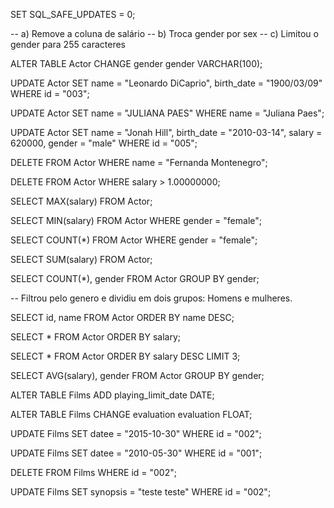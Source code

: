 SET SQL_SAFE_UPDATES = 0;

-- a) Remove a coluna de salário
-- b) Troca gender por sex 
-- c) Limitou o gender para 255 caracteres

ALTER TABLE Actor CHANGE gender gender VARCHAR(100);

UPDATE Actor
SET 
name = "Leonardo DiCaprio",
birth_date = "1900/03/09"
WHERE id = "003";

UPDATE Actor
SET name = "JULIANA PAES"
WHERE name = "Juliana Paes";

UPDATE Actor
SET 
name = "Jonah Hill",
birth_date = "2010-03-14",
salary = 620000,
gender = "male"
WHERE id = "005";

DELETE FROM Actor WHERE name = "Fernanda Montenegro";

DELETE FROM Actor WHERE salary > 1.00000000;

SELECT MAX(salary) FROM Actor;

SELECT MIN(salary) FROM Actor WHERE gender = "female";

SELECT COUNT(*) FROM Actor WHERE gender = "female";

SELECT SUM(salary) FROM Actor;

SELECT COUNT(*), gender
FROM Actor
GROUP BY gender;

-- Filtrou pelo genero e dividiu em dois grupos: Homens e mulheres.

SELECT id, name FROM Actor
ORDER BY name DESC;

SELECT * FROM Actor
ORDER BY salary;

SELECT * FROM Actor
ORDER BY salary DESC
LIMIT 3;

SELECT AVG(salary), gender FROM Actor
GROUP BY gender;

ALTER TABLE Films ADD playing_limit_date DATE;

ALTER TABLE Films CHANGE evaluation evaluation FLOAT;

UPDATE Films
SET
	datee = "2015-10-30"
WHERE id = "002";

UPDATE Films
SET
	datee = "2010-05-30"
WHERE id = "001";

DELETE FROM Films WHERE id = "002";

UPDATE Films
SET
	synopsis = "teste teste"
WHERE id = "002";
